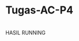 # Tugas-AC-P4
<br>
HASIL RUNNING 
<img src: "https://github.com/saskiaastuti/TTugas-AC-P4/blob/main/Hasil%20Running.PNG">
